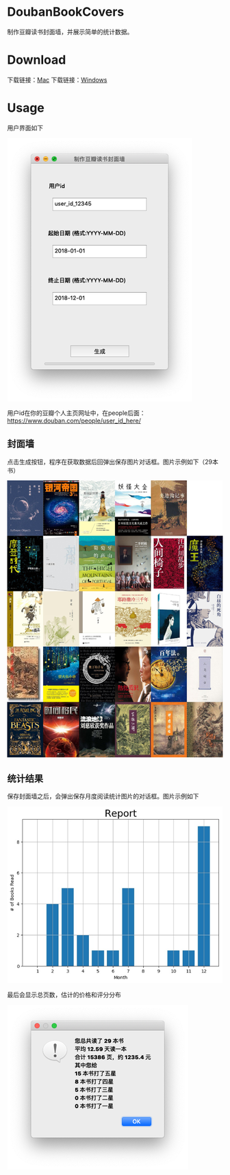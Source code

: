 # DoubanBookCovers

制作豆瓣读书封面墙，并展示简单的统计数据。

# Download

下载链接：[Mac](https://github.com/astroboylrx/DoubanBookCovers/releases/download/v1.0/DoubanBookCovers-Mac.app.zip)
下载链接：[Windows](https://github.com/astroboylrx/DoubanBookCovers/releases/download/v1.0/DoubanBookCovers-Windows.zip)


# Usage

用户界面如下

![UI](./pics/UI.png "UI")

用户id在你的豆瓣个人主页网址中，在people后面：https://www.douban.com/people/user_id_here/

## 封面墙

点击生成按钮，程序在获取数据后回弹出保存图片对话框。图片示例如下（29本书）

![bs](./pics/bookcovers.jpg "bs")

## 统计结果

保存封面墙之后，会弹出保存月度阅读统计图片的对话框。图片示例如下

![bs](./pics/monthlyreport.jpg "bs")

最后会显示总页数，估计的价格和评分分布

![bs](./pics/stats.png "bs")

